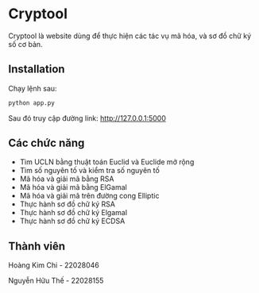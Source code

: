 # Cryptool

Cryptool là website dùng để thực hiện các tác vụ mã hóa, và sơ đồ chữ ký số cơ bản.

## Installation

Chạy lệnh sau:

```bash
python app.py
```
Sau đó truy cập đường link: http://127.0.0.1:5000
## Các chức năng
- Tìm UCLN bằng thuật toán Euclid và Euclide mở rộng
- Tìm số nguyên tố và kiểm tra số nguyên tố
- Mã hóa và giải mã bằng RSA
- Mã hóa và giải mã bằng ElGamal
- Mã hóa và giải mã trên đường cong Elliptic
- Thực hành sơ đồ chữ ký RSA
- Thực hành sơ đồ chữ ký Elgamal
- Thực hành sơ đồ chữ ký ECDSA

## Thành viên

Hoàng Kim Chi - 22028046

Nguyễn Hữu Thế - 22028155
